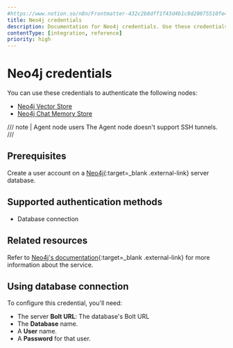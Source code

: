 ```yaml
---
#https://www.notion.so/n8n/Frontmatter-432c2b8dff1f43d4b1c8d20075510fe4
title: Neo4j credentials
description: Documentation for Neo4j credentials. Use these credentials to authenticate Neo4j in n8n, a workflow automation platform.
contentType: [integration, reference]
priority: high
---
```


# Neo4j credentials

You can use these credentials to authenticate the following nodes:

- [Neo4j Vector Store](vector-store.md)
- [Neo4j Chat Memory Store](chat-memory-store.md)

/// note | Agent node users
The Agent node doesn't support SSH tunnels.
///

## Prerequisites

Create a user account on a [Neo4j](https://www.neo4j.com/){:target=_blank .external-link} server database.

## Supported authentication methods

- Database connection

## Related resources

Refer to [Neo4j's documentation](https://neo4j.com/docs/api/javascript-driver/current/){:target=_blank .external-link} for more information about the service.

## Using database connection

To configure this credential, you'll need:

- The server **Bolt URL**: The database's Bolt URL
- The **Database** name.
- A **User** name.
- A **Password** for that user.
